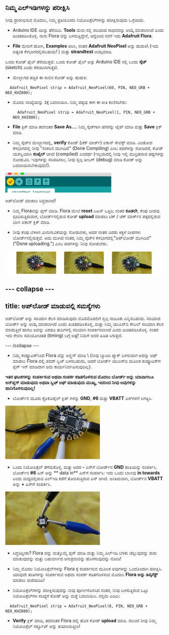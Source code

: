 ## ನಿಮ್ಮ ಎಲ್ಇಡಿಗಳನ್ನು ಪರೀಕ್ಷಿಸಿ

ನೀವು ಪ್ರಾರಂಭಿಸುವ ಮೊದಲು, ನಿಮ್ಮ ಪ್ರತಿಯೊಂದು ನಿಯೋಪಿಕ್ಸೆಲ್‌ಗಳನ್ನು ಪರೀಕ್ಷಿಸುವುದು ಒಳ್ಳೆಯದು.

+ Arduino IDE ಯನ್ನು ತೆರೆಯಿರಿ. **Tools** ಮೆನು ನಲ್ಲಿ ಸರಿಯಾದ ಸಾಧನವನ್ನು ಆಯ್ಕೆ ಮಾಡಲಾಗಿದೆ ಎಂದು ಖಚಿತಪಡಿಸಿಕೊಳ್ಳಿ. ನಾನು Flora ವನ್ನು ಬಳಸುತ್ತಿದ್ದೇನೆ, ಆದ್ದರಿಂದ ನನಗೆ ಇದು **Adafruit Flora**.

+ **File** ಮೆನು‌ಗೆ ಹೋಗಿ, **Examples** ಆರಿಸಿ, ನಂತರ **Adafruit NeoPixel** ಅನ್ನು ಹುಡುಕಿ\ (ಇದು ಅತ್ಯಂತ ಕೆಳಭಾಗದಲ್ಲಿರಬಹುದು! \) ಮತ್ತು **strandtest** ಆಯ್ಕೆಮಾಡಿ.

ಒಂದು ಕೋಡ್ ಫೈಲ್ ತೆರೆಯುತ್ತದೆ. ಒಂದು ಕೋಡ್ ಫೈಲ್ ಅನ್ನು Arduino IDE ನಲ್ಲಿ ಒಂದು **ಸ್ಕೆಚ್** (sketch) ಎಂದು ಕರೆಯಲಾಗುತ್ತದೆ.

+ ಮೇಲ್ಭಾಗದ ಹತ್ತಿರ ಈ ಸಾಲಿನ ಕೋಡ್ ಅನ್ನು ಹುಡುಕಿ:

```
  Adafruit_NeoPixel strip = Adafruit_NeoPixel(60, PIN, NEO_GRB + NEO_KHZ800);
```

+ ಮೊದಲ ಸಂಖ್ಯೆಯನ್ನು `1`ಕ್ಕೆ ಬದಲಾಯಿಸಿ. ನಿಮ್ಮ ಪಠ್ಯವು ಈಗ ಈ ರೀತಿ ಕಾಣಿಸಬೇಕು:

  ```
    Adafruit_NeoPixel strip = Adafruit_NeoPixel(1, PIN, NEO_GRB + NEO_KHZ800);
  ```

+ **File** ಕ್ಲಿಕ್ ಮಾಡಿ ತದನಂತರ **Save As...**. ನಿಮ್ಮ ಸ್ಕೆಚ್‌ಗಾಗಿ ಹೆಸರನ್ನು ಟೈಪ್ ಮಾಡಿ ಮತ್ತು **Save** ಕ್ಲಿಕ್ ಮಾಡಿ.

+ ನಿಮ್ಮ ಸ್ಕೆಚ್‌ನ ಮೇಲ್ಭಾಗದಲ್ಲಿ, **verify** ಕೋಡ್ (ಚೆಕ್ ಮಾರ್ಕ್) ಐಕಾನ್ ಸೇಲೆಕ್ಟ್ ಮಾಡಿ. ವಿಂಡೋದ ಕೆಳಭಾಗದಲ್ಲಿ ನೀವು "ಸಂಕಲನ ಮುಗಿದಿದೆ" (Done Compiling) ಎಂಬ ಪದಗಳನ್ನು ನೋಡಿದರೆ, ಕೋಡ್ ಯಶಸ್ವಿಯಾಗಿ **ಕಂಪೈಲ್** ಆಗಿದೆ (compiled) ಎಂದರ್ಥ \(ಇಲ್ಲವಾದಲ್ಲಿ ನೀವು ಇಲ್ಲಿ ಮುದ್ರಿತವಾದ ತಪ್ಪುಗಳನ್ನು ನೋಡುವಿರಿ. ಇವುಗಳನ್ನು ಸರಿಪಡಿಸಲು, ನೀವು ಸ್ವಲ್ಪ ಡೀಬಗ್ (debug) ಮಾಡಿ ಕೋಡ್ ಅನ್ನು ಬದಲಾಯಿಸಬೇಕಾವುದು!\).

![](images/verifyIcon.png)

ಅಪ್‌ಲೋಡ್ ಮಾಡಲು ಸಿದ್ಧವಾಗಿದೆ!

+ ನಿಮ್ಮ Floraವನ್ನು ಪ್ಲಗ್ ಮಾಡಿ. Flora ಮೇಲೆ **reset** ಬಟನ್ ಒತ್ತಿರಿ; ನಂತರ **ಕೂಡಲೇ**, ಕೆಂಪು ದೀಪವು ಸ್ಪಂದಿಸುತ್ತಿರುವಾಗ, ಬೋರ್ಡ್‌ನಲ್ಲಿರುವ ಕೋಡ್ **upload** ಮಾಡಲು ಟಿಕ್ / ಚೆಕ್ ಮಾರ್ಕ್‌ನ ಪಕ್ಕದಲ್ಲಿರುವ ಬಾಣ ಐಕಾನ್ ಕ್ಲಿಕ್ ಮಾಡಿ.

+ ನೀವು ಕೆಂಪು ಬೆಳಕಿನ ಮಿನುಗುವಿಕೆಯನ್ನು ನೋಡಬೇಕು, ಅದರ ನಂತರ ಎರಡು ಕಿತ್ತಳೆ ದೀಪಗಳು ಬೋರ್ಡ್‌ನಲ್ಲಿರುತ್ತವೆ. ಅದು ಮುಗಿದ ನಂತರ, ನಿಮ್ಮ ಸ್ಕೆಚ್‌ನ ಕೆಳಭಾಗದಲ್ಲಿ"ಅಪ್‌ಲೋಡ್ ಮುಗಿದಿದೆ" ("Done uploading.") ಎಂಬ ಪದಗಳನ್ನು ನೀವು ನೋಡಬೇಕು.

![](images/upload3_120_800.png)

--- collapse ---
---
title: ಅಪ್‌ಲೋಡ್ ಮಾಡುವಲ್ಲಿ ಸಮಸ್ಯೆಗಳು
---

ಅಪ್‌ಲೋಡ್ ಅನ್ನು ಸರಿಯಾಗಿ ಕೆಲಸ ಮಾಡಿಸುವುದು ಮೊದಮೊದಲಿಗೆ ಸ್ವಲ್ಪ ನಾಜೂಕು ಎನ್ನಿಸಬಹುದು. ಸರಿಯಾದ ಬೋರ್ಡ್ ಅನ್ನು ಆಯ್ಕೆ ಮಾಡಲಾಗಿದೆ ಎಂದು ಖಚಿತಪಡಿಸಿಕೊಳ್ಳಿ, ಮತ್ತು ನಿಮ್ಮ ಯುಎಸ್‌ಬಿ ಕೇಬಲ್ ಸರಿಯಾಗಿ ಕೆಲಸ ಮಾಡುತ್ತಿದೆ ಹಾಗೂ ಅದನ್ನು ಎರಡೂ ತುದಿಗಳಲ್ಲಿ ಸರಿಯಾಗಿ ಸಂಪರ್ಕಿಸಲಾಗಿದೆ ಎಂದು ಖಚಿತಪಡಿಸಿಕೊಳ್ಳಿ. ನಂತರ ಇದು ಕೇವಲ ಸಮಯೋಚಿತತೆ (timing) ಬಗ್ಗೆ ಅಷ್ಟೆ! ನಿಮಗೆ ಅದರ ಹಿಡಿತ ಸಿಗುತ್ತದೆ.

--- /collapse ---

+ ನಿಮ್ಮ ಕಂಪ್ಯೂಟರ್‌ನಿಂದ Flora ವನ್ನು ಅನ್ಪ್ಲಗ್ ಮಾಡಿ \ (ನೀವು ಬ್ಯಾಟರಿ ಪ್ಯಾಕ್ ಬಳಸುವಾಗ ಅದನ್ನು ಆಫ್ ಮಾಡಲು Flora ದಲ್ಲಿ ಪವರ್ ಸ್ವಿಚ್ ಬಳಸಬಹುದು, ಆದರೆ ಬೋರ್ಡ್ ಯುಎಸ್‌ಬಿ ಮೂಲಕ ಕಂಪ್ಯೂಟರ್‌ಗೆ ಪ್ಲಗ್ ಇನ್ ಮಾಡಿದಾಗ ಅದು ಕಾರ್ಯನಿರ್ವಹಿಸುವುದಿಲ್ಲ\).

**ಇತರ ಘಟಕಗಳನ್ನು ಸಂಪರ್ಕಿಸುವ ಅಥವಾ ಸಂಪರ್ಕ ಕಡಿತಗೊಳಿಸುವ ಮೊದಲು ಬೋರ್ಡ್ ಅನ್ನು ಯಾವಾಗಲೂ ಅನ್‌ಪ್ಲಗ್ ಮಾಡುವುದು ಅಥವಾ ಸ್ವಿಚ್ ಆಫ್ ಮಾಡುವುದು ಮುಖ್ಯ, ಇದರಿಂದ ನೀವು ಅವುಗಳನ್ನು ಹಾನಿಗೊಳಿಸುವುದಿಲ್ಲ!**

+ ಬೋರ್ಡ್‌ನ ಮೂರು ಕ್ರೊಕೊಡೈಲ್ ಕ್ಲಿಪ್ ಗಳನ್ನು **GND**, **\#6** ಮತ್ತು **VBATT** ಪಿನ್‌ಗಳಿಗೆ ಲಗತ್ತಿಸಿ.

![](images/crocsFlora.png)

+ ಒಂದು ನಿಯೋಪಿಕ್ಸೆಲ್ ತೆಗೆದುಕೊಳ್ಳಿ, ಮತ್ತು ಅದರ **-** ಪಿನ್‌ಗೆ ಬೋರ್ಡ್‌ನ **GND** ತಂತಿಯನ್ನು ಸಂಪರ್ಕಿಸಿ. ಬೋರ್ಡ್‌ನ **\#6** ಪಿನ್ ಅನ್ನು ** data in** ಪಿನ್‌ಗೆ ಸಂಪರ್ಕಿಸಿ: ಇದು ಒಂದು ಬಾಣವು **in towards** ಎಂದು ಮಧ್ಯದಲ್ಲಿರುವ ಎಲ್‌ಇ‌ಡಿ ಕಡೆಗೆ ತೋರಿಸುತ್ತಿರುವ ಪಿನ್ ಆಗಿದೆ. ಅಂತಿಮವಾಗಿ, ಬೋರ್ಡ್‌ನ **VBATT** ಅನ್ನು **+** ಪಿನ್‌ಗೆ ಸಂಪರ್ಕಿಸಿ.

![](images/crocsPixel.png)

+ ಸಿದ್ಧರಿದ್ದೀರಾ? Flora ವನ್ನು ಮತ್ತೊಮ್ಮೆ ಪ್ಲಗ್ ಮಾಡಿ ಮತ್ತು ನಿಮ್ಮ ಎಲ್ಇಡಿ ಬೆಳಕು ಚೆಲ್ಲುವುದನ್ನು ಶುರು ಮಾಡುವುದನ್ನು ಮತ್ತು ಬಹುವರ್ಣದ ಅನುಕ್ರಮವನ್ನು ಹೊಳೆಸುವುದನ್ನು ನೋಡಿ!

+ ನಿಮ್ಮ ಮೊದಲ ನಿಯೋಪಿಕ್ಸೆಲ್‌ಗಳನ್ನು Flora ಕ್ಕೆ ಸಂಪರ್ಕಿಸುವ ಮೂಲಕ ಅವುಗಳನ್ನು ಒಂದೊಂದಾಗಿ ಪರೀಕ್ಷಿಸಿ. ಯಾವುದೇ ತಂತಿಗಳನ್ನು ಸಂಪರ್ಕಿಸುವ ಅಥವಾ ಸಂಪರ್ಕ ಕಡಿತಗೊಳಿಸುವ ಮೊದಲು **Flora ಅನ್ನು ಡಿಸ್ಕನೆಕ್ಟ್** ಮಾಡಲು ಮರೆಯದಿರಿ!

+ ನಿಯೋಪಿಕ್ಸೆಲ್‌ಗಳನ್ನು ಪರೀಕ್ಷಿಸುವುದನ್ನು ನೀವು ಪೂರ್ಣಗೊಳಿಸಿದ ನಂತರ, ನೀವು ಬಳಸುತ್ತಿರುವ ಒಟ್ಟು ನಿಯೋಪಿಕ್ಸೆಲ್‌ಗಳ ಸಂಖ್ಯೆಗೆ ಕೋಡ್ ಅನ್ನು ಮತ್ತೆ ಬದಲಾಯಿಸಿ. ನನ್ನದು ಎಂಟು:

```
  Adafruit_NeoPixel strip = Adafruit_NeoPixel(8, PIN, NEO_GRB + NEO_KHZ800);
```

+ **Verify** ಕ್ಲಿಕ್ ಮಾಡಿ, ತದನಂತರ Flora ದಲ್ಲಿ ಹೊಸ ಕೋಡ್ **upload** ಮಾಡಿ. ಮುಂದೆ ನೀವು ನಿಮ್ಮ ನಿಯೋಪಿಕ್ಸೆಲ್ ಸರ್ಕ್ಯೂಟ್ ಅನ್ನು ತಯಾರಿಸುತ್ತೀರಿ!
